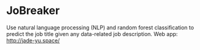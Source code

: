 # JoBreaker
Use natural language processing (NLP) and random forest classification to predict the job title given any data-related job description. Web app: http://jade-yu.space/
